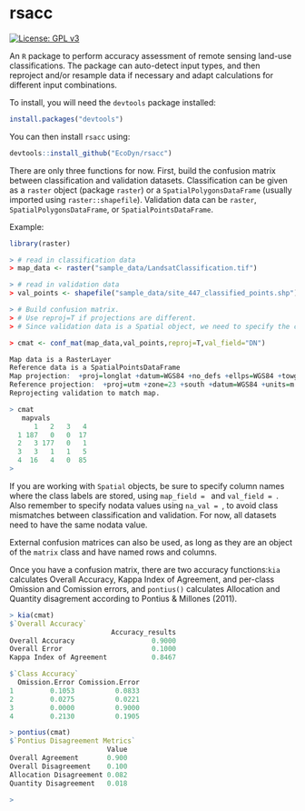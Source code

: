 # rsacc

[![License: GPL v3](https://img.shields.io/badge/License-GPL%20v3-blue.svg)](https://www.gnu.org/licenses/gpl-3.0)

An `R` package to perform accuracy assessment of remote sensing land-use classifications. The package can auto-detect input types, and then reproject and/or resample data if necessary and adapt calculations for different input combinations.

To install, you will need the `devtools` package installed:
```R
install.packages("devtools")
```

You can then install `rsacc` using:
```R
devtools::install_github("EcoDyn/rsacc")
```

There are only three functions for now. First, build the confusion matrix between classification and validation datasets. Classification can be given as a `raster` object (package `raster`) or a `SpatialPolygonsDataFrame` (usually imported using `raster::shapefile`). Validation data can be `raster`, `SpatialPolygonsDataFrame`, or `SpatialPointsDataFrame`. 

Example:
```R
library(raster)

> # read in classification data
> map_data <- raster("sample_data/LandsatClassification.tif")

> # read in validation data
> val_points <- shapefile("sample_data/site_447_classified_points.shp")

> # Build confusion matrix. 
> # Use reproj=T if projections are different.
> # Since validation data is a Spatial object, we need to specify the class field name

> cmat <- conf_mat(map_data,val_points,reproj=T,val_field="DN")

Map data is a RasterLayer
Reference data is a SpatialPointsDataFrame
Map projection:  +proj=longlat +datum=WGS84 +no_defs +ellps=WGS84 +towgs84=0,0,0
Reference projection:  +proj=utm +zone=23 +south +datum=WGS84 +units=m +no_defs +ellps=WGS84 +towgs84=0,0,0
Reprojecting validation to match map.

> cmat
   mapvals
      1   2   3   4
  1 187   0   0  17
  2   3 177   0   1
  3   3   1   1   5
  4  16   4   0  85
> 

```

If you are working with `Spatial` objects, be sure to specify column names where the class labels are stored, using `map_field = ` and `val_field = `. Also remember to specify nodata values using `na_val = `, to avoid class mismatches between classification and validation. For now, all datasets need to have the same nodata value. 

External confusion matrices can also be used, as long as they are an object of the `matrix` class and have named rows and columns.

Once you have a confusion matrix, there are two accuracy functions:`kia` calculates Overall Accuracy, Kappa Index of Agreement, and per-class Omission and Comission errors, and `pontius()` calculates Allocation and Quantity disagrement according to Pontius & Millones (2011).

```R
> kia(cmat)
$`Overall Accuracy`
                         Accuracy_results
Overall Accuracy                   0.9000
Overall Error                      0.1000
Kappa Index of Agreement           0.8467

$`Class Accuracy`
  Omission.Error Comission.Error
1         0.1053          0.0833
2         0.0275          0.0221
3         0.0000          0.9000
4         0.2130          0.1905

> pontius(cmat)
$`Pontius Disagreement Metrics`
                        Value
Overall Agreement       0.900
Overall Disagreement    0.100
Allocation Disagreement 0.082
Quantity Disagreement   0.018

> 
```













